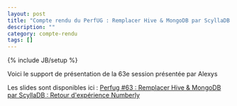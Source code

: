 ```yaml
---
layout: post
title: "Compte rendu du PerfUG : Remplacer Hive & MongoDB par ScyllaDB : Retour d'expérience Numberly"
description: ""
category: compte-rendu
tags: []
---
```

{% include JB/setup %}

Voici le support de présentation de la 63e session présentée par Alexys
<!-- more -->


Les slides sont disponibles ici : [Perfug #63 : Remplacer Hive & MongoDB par ScyllaDB : Retour d'expérience Numberly](https://vimeo.com/336331219/f8db56b0cc)


